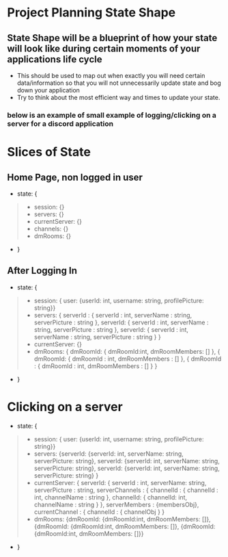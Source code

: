 # Project Planning State Shape

## State Shape will be a blueprint of how your state will look like during certain moments of your applications life cycle
- This should be used to map out when exactly you will need certain data/information so that you will not unnecessarily update state and bog down your application
- Try to think about the most efficient way and times to update your state.

### below is an example of small example of logging/clicking on a server for a discord application

# Slices of State

## Home Page, non logged in user
* state: {
>* session: {}
>* servers: {}
>* currentServer: {}
>* channels: {}
>* dmRooms: {}
* }

## After Logging In
* state: {
>* session: { user: {userId: int, username: string, profilePicture: string}}
>* servers: { serverId : { serverId : int, serverName : string, serverPicture : string }, serverId: { serverId : int, serverName : string, serverPicture : string }, serverId: { serverId : int, serverName : string, serverPicture : string } }
>* currentServer: {}
>* dmRooms: { dmRoomId: { dmRoomId:int, dmRoomMembers: [] }, { dmRoomId: { dmRoomId : int, dmRoomMembers : [] }, { dmRoomId : { dmRoomId : int, dmRoomMembers : [] } }
* }


# Clicking on a server

* state: {
>* session: { user: {userId: int, username: string, profilePicture: string}}
>* servers: {serverId: {serverId: int, serverName: string, serverPicture: string}, serverId: {serverId: int, serverName: string, serverPicture: string}, serverId: {serverId: int, serverName: string, serverPicture: string} }
>* currentServer: { serverId: { serverId : int, serverName: string, serverPicture : string, serverChannels : { channelId : { channelId : int, channelName : string }, channelId: { channelId: int, channelName : string } }, serverMembers : {membersObj}, currentChannel : { channelId : { channelObj } }
>* dmRooms: {dmRoomId: {dmRoomId:int, dmRoomMembers: []}, {dmRoomId: {dmRoomId:int, dmRoomMembers: []}, {dmRoomId: {dmRoomId:int, dmRoomMembers: []}}
* }
